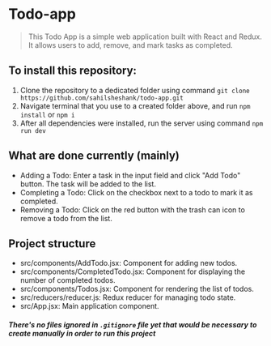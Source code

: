 
# Todo-app

>This Todo App is a simple web application built with React and Redux. It allows users to add, remove, and mark tasks as completed.

## To install this repository:

1. Clone the repository to a dedicated folder using command `git clone https://github.com/sahilsheshank/todo-app.git`
2. Navigate terminal that you use to a created folder above, and run `npm install` or `npm i`
3. After all dependencies were installed, run the server using command `npm run dev`

## What are done currently (mainly)

- Adding a Todo: Enter a task in the input field and click "Add Todo" button. The task will be added to the list.
- Completing a Todo: Click on the checkbox next to a todo to mark it as completed.
- Removing a Todo: Click on the red button with the trash can icon to remove a todo from the list.

## Project structure

- src/components/AddTodo.jsx: Component for adding new todos.
- src/components/CompletedTodo.jsx: Component for displaying the number of completed todos.
- src/components/Todos.jsx: Component for rendering the list of todos.
- src/reducers/reducer.js: Redux reducer for managing todo state.
- src/App.jsx: Main application component.


##### There's no files ignored in `.gitignore` file yet that would be necessary to create manually in order to run this project


